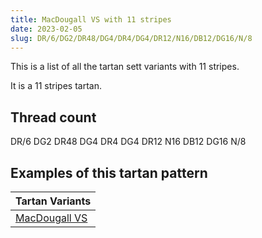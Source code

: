 ```yaml
---
title: MacDougall VS with 11 stripes
date: 2023-02-05
slug: DR/6/DG2/DR48/DG4/DR4/DG4/DR12/N16/DB12/DG16/N/8
---
```

This is a list of all the tartan sett variants with 11 stripes.

It is a 11 stripes tartan.


## Thread count
DR/6 DG2 DR48 DG4 DR4 DG4 DR12 N16 DB12 DG16 N/8

## Examples of this tartan pattern

| Tartan Variants |
|---------------|
| [MacDougall VS](/variants/dr/6/dg2/dr48/dg4/dr4/dg4/dr12/n16/db12/dg16/n/8-db000052-dg11450d-draa0000-n6e5058)||
